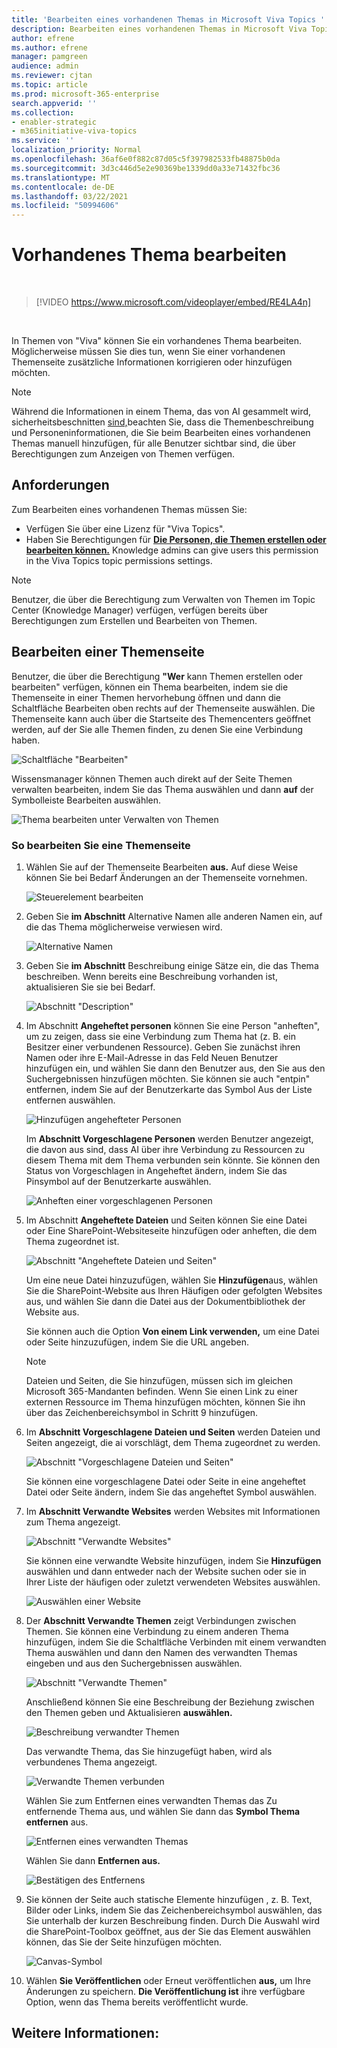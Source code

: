 ```yaml
---
title: 'Bearbeiten eines vorhandenen Themas in Microsoft Viva Topics '
description: Bearbeiten eines vorhandenen Themas in Microsoft Viva Topics.
author: efrene
ms.author: efrene
manager: pamgreen
audience: admin
ms.reviewer: cjtan
ms.topic: article
ms.prod: microsoft-365-enterprise
search.appverid: ''
ms.collection:
- enabler-strategic
- m365initiative-viva-topics
ms.service: ''
localization_priority: Normal
ms.openlocfilehash: 36af6e0f882c87d05c5f397982533fb48875b0da
ms.sourcegitcommit: 3d3c446d5e2e90369be1339dd0a33e71432fbc36
ms.translationtype: MT
ms.contentlocale: de-DE
ms.lasthandoff: 03/22/2021
ms.locfileid: "50994606"
---
```

# <a name="edit-an-existing-topic"></a>Vorhandenes Thema bearbeiten 

</br>

> [!VIDEO https://www.microsoft.com/videoplayer/embed/RE4LA4n]  

</br>

In Themen von "Viva" können Sie ein vorhandenes Thema bearbeiten. Möglicherweise müssen Sie dies tun, wenn Sie einer vorhandenen Themenseite zusätzliche Informationen korrigieren oder hinzufügen möchten. 

> [!Note] 
> Während die Informationen in einem Thema, das von AI gesammelt wird, sicherheitsbeschnitten [sind,](topic-experiences-security-trimming.md)beachten Sie, dass die Themenbeschreibung und Personeninformationen, die Sie beim Bearbeiten eines vorhandenen Themas manuell hinzufügen, für alle Benutzer sichtbar sind, die über Berechtigungen zum Anzeigen von Themen verfügen. 

## <a name="requirements"></a>Anforderungen

Zum Bearbeiten eines vorhandenen Themas müssen Sie:
- Verfügen Sie über eine Lizenz für "Viva Topics".
- Haben Sie Berechtigungen für [**Die Personen, die Themen erstellen oder bearbeiten können.**](./topic-experiences-user-permissions.md) Knowledge admins can give users this permission in the Viva Topics topic permissions settings. 

> [!Note] 
> Benutzer, die über die Berechtigung zum Verwalten von Themen im Topic Center (Knowledge Manager) verfügen, verfügen bereits über Berechtigungen zum Erstellen und Bearbeiten von Themen.

## <a name="how-to-edit-a-topic-page"></a>Bearbeiten einer Themenseite

Benutzer, die über die Berechtigung **"Wer** kann Themen erstellen oder bearbeiten" verfügen, können <b></b> ein Thema bearbeiten, indem sie die Themenseite in einer Themen hervorhebung öffnen und dann die Schaltfläche Bearbeiten oben rechts auf der Themenseite auswählen. Die Themenseite kann auch über die Startseite des Themencenters geöffnet werden, auf der Sie alle Themen finden, zu denen Sie eine Verbindung haben.

   ![Schaltfläche "Bearbeiten"](../media/knowledge-management/edit-button.png) </br> 

Wissensmanager können Themen auch direkt auf der Seite Themen verwalten bearbeiten, indem Sie das Thema auswählen und dann <b>auf</b> der Symbolleiste Bearbeiten auswählen.

   ![Thema bearbeiten unter Verwalten von Themen](../media/knowledge-management/manage-topics-edit.png) </br> 

### <a name="to-edit-a-topic-page"></a>So bearbeiten Sie eine Themenseite

1. Wählen Sie auf der Themenseite Bearbeiten **aus.** Auf diese Weise können Sie bei Bedarf Änderungen an der Themenseite vornehmen.

   ![Steuerelement bearbeiten](../media/knowledge-management/topic-page-edit.png) </br>  


2. Geben Sie <b>im Abschnitt</b> Alternative Namen alle anderen Namen ein, auf die das Thema möglicherweise verwiesen wird. 

    ![Alternative Namen](../media/knowledge-management/alt-names.png) </br> 
3. Geben Sie <b>im Abschnitt</b> Beschreibung einige Sätze ein, die das Thema beschreiben. Wenn bereits eine Beschreibung vorhanden ist, aktualisieren Sie sie bei Bedarf.

    ![Abschnitt "Description"](../media/knowledge-management/description.png)</br>

4. Im Abschnitt <b>Angeheftet personen</b> können Sie eine Person "anheften", um zu zeigen, dass sie eine Verbindung zum Thema hat (z. B. ein Besitzer einer verbundenen Ressource). Geben Sie zunächst ihren Namen oder <b></b> ihre E-Mail-Adresse in das Feld Neuen Benutzer hinzufügen ein, und wählen Sie dann den Benutzer aus, den Sie aus den Suchergebnissen hinzufügen möchten. Sie können sie auch "entpin" entfernen, indem Sie auf der Benutzerkarte das Symbol Aus der Liste entfernen auswählen. <b></b>
 
    ![Hinzufügen angehefteter Personen](../media/knowledge-management/pinned-people.png)</br>

    Im <b>Abschnitt Vorgeschlagene Personen</b> werden Benutzer angezeigt, die davon aus sind, dass AI über ihre Verbindung zu Ressourcen zu diesem Thema mit dem Thema verbunden sein könnte. Sie können den Status von Vorgeschlagen in Angeheftet ändern, indem Sie das Pinsymbol auf der Benutzerkarte auswählen.

   ![Anheften einer vorgeschlagenen Personen](../media/knowledge-management/suggested-people.png)</br>

5. Im Abschnitt <b>Angeheftete Dateien</b> und Seiten können Sie eine Datei oder Eine SharePoint-Websiteseite hinzufügen oder anheften, die dem Thema zugeordnet ist.

   ![Abschnitt "Angeheftete Dateien und Seiten"](../media/knowledge-management/pinned-files-and-pages.png)</br>
 
    Um eine neue Datei hinzuzufügen, wählen Sie <b>Hinzufügen</b>aus, wählen Sie die SharePoint-Website aus Ihren Häufigen oder gefolgten Websites aus, und wählen Sie dann die Datei aus der Dokumentbibliothek der Website aus.

    Sie können auch die Option <b>Von einem Link verwenden,</b> um eine Datei oder Seite hinzuzufügen, indem Sie die URL angeben. 

   > [!Note] 
   > Dateien und Seiten, die Sie hinzufügen, müssen sich im gleichen Microsoft 365-Mandanten befinden. Wenn Sie einen Link zu einer externen Ressource im Thema hinzufügen möchten, können Sie ihn über das Zeichenbereichsymbol in Schritt 9 hinzufügen.

6. Im <b>Abschnitt Vorgeschlagene Dateien und Seiten</b> werden Dateien und Seiten angezeigt, die ai vorschlägt, dem Thema zugeordnet zu werden.

   ![Abschnitt "Vorgeschlagene Dateien und Seiten"](../media/knowledge-management/suggested-files-and-pages.png)</br>

    Sie können eine vorgeschlagene Datei oder Seite in eine angeheftet Datei oder Seite ändern, indem Sie das angeheftet Symbol auswählen.

7.  Im <b>Abschnitt Verwandte Websites</b> werden Websites mit Informationen zum Thema angezeigt. 

    ![Abschnitt "Verwandte Websites"](../media/knowledge-management/related-sites.png)</br>

    Sie können eine verwandte Website hinzufügen, indem Sie <b>Hinzufügen</b> auswählen und dann entweder nach der Website suchen oder sie in Ihrer Liste der häufigen oder zuletzt verwendeten Websites auswählen.</br>
    
    ![Auswählen einer Website](../media/knowledge-management/sites.png)</br>

8. Der <b>Abschnitt Verwandte Themen</b> zeigt Verbindungen zwischen Themen. Sie können eine Verbindung zu einem <b></b> anderen Thema hinzufügen, indem Sie die Schaltfläche Verbinden mit einem verwandten Thema auswählen und dann den Namen des verwandten Themas eingeben und aus den Suchergebnissen auswählen. 

   ![Abschnitt "Verwandte Themen"](../media/knowledge-management/related-topic.png)</br>  

    Anschließend können Sie eine Beschreibung der Beziehung zwischen den Themen geben und Aktualisieren <b>auswählen.</b></br>

   ![Beschreibung verwandter Themen](../media/knowledge-management/related-topics-update.png)</br> 

   Das verwandte Thema, das Sie hinzugefügt haben, wird als verbundenes Thema angezeigt.

   ![Verwandte Themen verbunden](../media/knowledge-management/related-topics-final.png)</br> 

   Wählen Sie zum Entfernen eines verwandten Themas das Zu entfernende Thema aus, und wählen Sie dann das <b>Symbol Thema entfernen</b> aus.</br>
 
   ![Entfernen eines verwandten Themas](../media/knowledge-management/remove-related.png)</br>  

   Wählen Sie dann <b>Entfernen aus.</b></br>

   ![Bestätigen des Entfernens](../media/knowledge-management/remove-related-confirm.png)</br> 


9. Sie können der Seite auch statische Elemente hinzufügen , z. B. Text, Bilder oder Links, indem Sie das Zeichenbereichsymbol auswählen, das Sie unterhalb der kurzen Beschreibung finden. Durch Die Auswahl wird die SharePoint-Toolbox geöffnet, aus der Sie das Element auswählen können, das Sie der Seite hinzufügen möchten.

   ![Canvas-Symbol](../media/knowledge-management/webpart-library.png)</br> 


10. Wählen **Sie Veröffentlichen** oder Erneut veröffentlichen **aus,** um Ihre Änderungen zu speichern. **Die Veröffentlichung ist** ihre verfügbare Option, wenn das Thema bereits veröffentlicht wurde.


## <a name="see-also"></a>Weitere Informationen:



